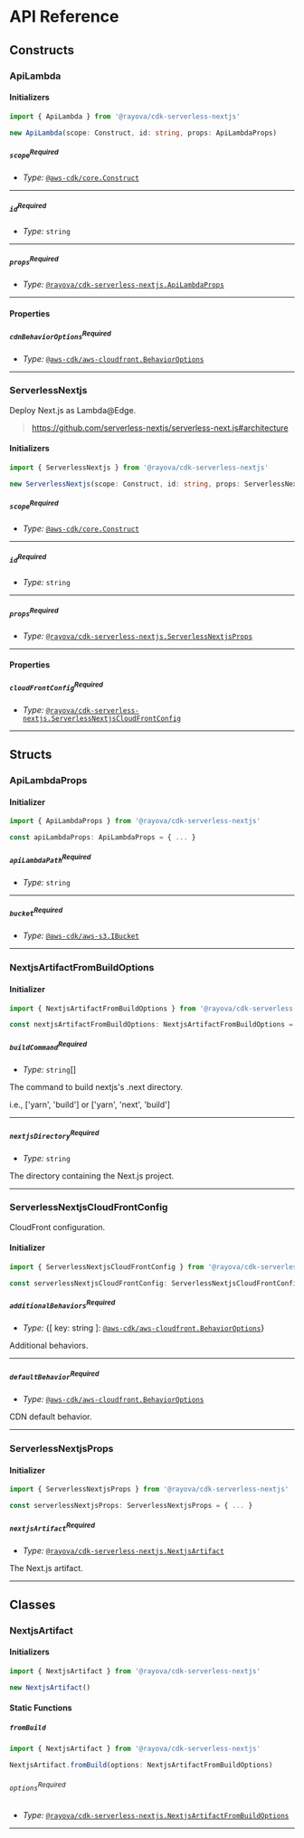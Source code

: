 # API Reference <a name="API Reference"></a>

## Constructs <a name="Constructs"></a>

### ApiLambda <a name="@rayova/cdk-serverless-nextjs.ApiLambda"></a>

#### Initializers <a name="@rayova/cdk-serverless-nextjs.ApiLambda.Initializer"></a>

```typescript
import { ApiLambda } from '@rayova/cdk-serverless-nextjs'

new ApiLambda(scope: Construct, id: string, props: ApiLambdaProps)
```

##### `scope`<sup>Required</sup> <a name="@rayova/cdk-serverless-nextjs.ApiLambda.parameter.scope"></a>

- *Type:* [`@aws-cdk/core.Construct`](#@aws-cdk/core.Construct)

---

##### `id`<sup>Required</sup> <a name="@rayova/cdk-serverless-nextjs.ApiLambda.parameter.id"></a>

- *Type:* `string`

---

##### `props`<sup>Required</sup> <a name="@rayova/cdk-serverless-nextjs.ApiLambda.parameter.props"></a>

- *Type:* [`@rayova/cdk-serverless-nextjs.ApiLambdaProps`](#@rayova/cdk-serverless-nextjs.ApiLambdaProps)

---



#### Properties <a name="Properties"></a>

##### `cdnBehaviorOptions`<sup>Required</sup> <a name="@rayova/cdk-serverless-nextjs.ApiLambda.property.cdnBehaviorOptions"></a>

- *Type:* [`@aws-cdk/aws-cloudfront.BehaviorOptions`](#@aws-cdk/aws-cloudfront.BehaviorOptions)

---


### ServerlessNextjs <a name="@rayova/cdk-serverless-nextjs.ServerlessNextjs"></a>

Deploy Next.js as Lambda@Edge.

> https://github.com/serverless-nextjs/serverless-next.js#architecture

#### Initializers <a name="@rayova/cdk-serverless-nextjs.ServerlessNextjs.Initializer"></a>

```typescript
import { ServerlessNextjs } from '@rayova/cdk-serverless-nextjs'

new ServerlessNextjs(scope: Construct, id: string, props: ServerlessNextjsProps)
```

##### `scope`<sup>Required</sup> <a name="@rayova/cdk-serverless-nextjs.ServerlessNextjs.parameter.scope"></a>

- *Type:* [`@aws-cdk/core.Construct`](#@aws-cdk/core.Construct)

---

##### `id`<sup>Required</sup> <a name="@rayova/cdk-serverless-nextjs.ServerlessNextjs.parameter.id"></a>

- *Type:* `string`

---

##### `props`<sup>Required</sup> <a name="@rayova/cdk-serverless-nextjs.ServerlessNextjs.parameter.props"></a>

- *Type:* [`@rayova/cdk-serverless-nextjs.ServerlessNextjsProps`](#@rayova/cdk-serverless-nextjs.ServerlessNextjsProps)

---



#### Properties <a name="Properties"></a>

##### `cloudFrontConfig`<sup>Required</sup> <a name="@rayova/cdk-serverless-nextjs.ServerlessNextjs.property.cloudFrontConfig"></a>

- *Type:* [`@rayova/cdk-serverless-nextjs.ServerlessNextjsCloudFrontConfig`](#@rayova/cdk-serverless-nextjs.ServerlessNextjsCloudFrontConfig)

---


## Structs <a name="Structs"></a>

### ApiLambdaProps <a name="@rayova/cdk-serverless-nextjs.ApiLambdaProps"></a>

#### Initializer <a name="[object Object].Initializer"></a>

```typescript
import { ApiLambdaProps } from '@rayova/cdk-serverless-nextjs'

const apiLambdaProps: ApiLambdaProps = { ... }
```

##### `apiLambdaPath`<sup>Required</sup> <a name="@rayova/cdk-serverless-nextjs.ApiLambdaProps.property.apiLambdaPath"></a>

- *Type:* `string`

---

##### `bucket`<sup>Required</sup> <a name="@rayova/cdk-serverless-nextjs.ApiLambdaProps.property.bucket"></a>

- *Type:* [`@aws-cdk/aws-s3.IBucket`](#@aws-cdk/aws-s3.IBucket)

---

### NextjsArtifactFromBuildOptions <a name="@rayova/cdk-serverless-nextjs.NextjsArtifactFromBuildOptions"></a>

#### Initializer <a name="[object Object].Initializer"></a>

```typescript
import { NextjsArtifactFromBuildOptions } from '@rayova/cdk-serverless-nextjs'

const nextjsArtifactFromBuildOptions: NextjsArtifactFromBuildOptions = { ... }
```

##### `buildCommand`<sup>Required</sup> <a name="@rayova/cdk-serverless-nextjs.NextjsArtifactFromBuildOptions.property.buildCommand"></a>

- *Type:* `string`[]

The command to build nextjs's .next directory.

i.e., ['yarn', 'build'] or ['yarn', 'next', 'build']

---

##### `nextjsDirectory`<sup>Required</sup> <a name="@rayova/cdk-serverless-nextjs.NextjsArtifactFromBuildOptions.property.nextjsDirectory"></a>

- *Type:* `string`

The directory containing the Next.js project.

---

### ServerlessNextjsCloudFrontConfig <a name="@rayova/cdk-serverless-nextjs.ServerlessNextjsCloudFrontConfig"></a>

CloudFront configuration.

#### Initializer <a name="[object Object].Initializer"></a>

```typescript
import { ServerlessNextjsCloudFrontConfig } from '@rayova/cdk-serverless-nextjs'

const serverlessNextjsCloudFrontConfig: ServerlessNextjsCloudFrontConfig = { ... }
```

##### `additionalBehaviors`<sup>Required</sup> <a name="@rayova/cdk-serverless-nextjs.ServerlessNextjsCloudFrontConfig.property.additionalBehaviors"></a>

- *Type:* {[ key: string ]: [`@aws-cdk/aws-cloudfront.BehaviorOptions`](#@aws-cdk/aws-cloudfront.BehaviorOptions)}

Additional behaviors.

---

##### `defaultBehavior`<sup>Required</sup> <a name="@rayova/cdk-serverless-nextjs.ServerlessNextjsCloudFrontConfig.property.defaultBehavior"></a>

- *Type:* [`@aws-cdk/aws-cloudfront.BehaviorOptions`](#@aws-cdk/aws-cloudfront.BehaviorOptions)

CDN default behavior.

---

### ServerlessNextjsProps <a name="@rayova/cdk-serverless-nextjs.ServerlessNextjsProps"></a>

#### Initializer <a name="[object Object].Initializer"></a>

```typescript
import { ServerlessNextjsProps } from '@rayova/cdk-serverless-nextjs'

const serverlessNextjsProps: ServerlessNextjsProps = { ... }
```

##### `nextjsArtifact`<sup>Required</sup> <a name="@rayova/cdk-serverless-nextjs.ServerlessNextjsProps.property.nextjsArtifact"></a>

- *Type:* [`@rayova/cdk-serverless-nextjs.NextjsArtifact`](#@rayova/cdk-serverless-nextjs.NextjsArtifact)

The Next.js artifact.

---

## Classes <a name="Classes"></a>

### NextjsArtifact <a name="@rayova/cdk-serverless-nextjs.NextjsArtifact"></a>

#### Initializers <a name="@rayova/cdk-serverless-nextjs.NextjsArtifact.Initializer"></a>

```typescript
import { NextjsArtifact } from '@rayova/cdk-serverless-nextjs'

new NextjsArtifact()
```


#### Static Functions <a name="Static Functions"></a>

##### `fromBuild` <a name="@rayova/cdk-serverless-nextjs.NextjsArtifact.fromBuild"></a>

```typescript
import { NextjsArtifact } from '@rayova/cdk-serverless-nextjs'

NextjsArtifact.fromBuild(options: NextjsArtifactFromBuildOptions)
```

###### `options`<sup>Required</sup> <a name="@rayova/cdk-serverless-nextjs.NextjsArtifact.parameter.options"></a>

- *Type:* [`@rayova/cdk-serverless-nextjs.NextjsArtifactFromBuildOptions`](#@rayova/cdk-serverless-nextjs.NextjsArtifactFromBuildOptions)

---




